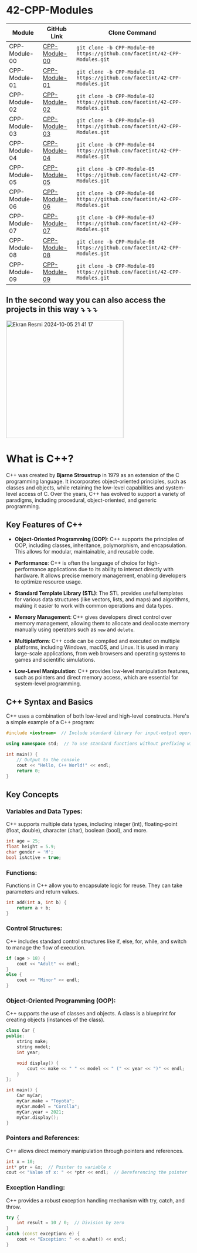 # 42-CPP-Modules

| Module              | GitHub Link                                                | Clone Command                                                      |
|---------------------|------------------------------------------------------------|--------------------------------------------------------------------|
| CPP-Module-00       | [CPP-Module-00](https://github.com/facetint/42-CPP-Modules/tree/CPP-Module-00) | `git clone -b CPP-Module-00 https://github.com/facetint/42-CPP-Modules.git` |
| CPP-Module-01       | [CPP-Module-01](https://github.com/facetint/42-CPP-Modules/tree/CPP-Module-01) | `git clone -b CPP-Module-01 https://github.com/facetint/42-CPP-Modules.git` |
| CPP-Module-02       | [CPP-Module-02](https://github.com/facetint/42-CPP-Modules/tree/CPP-Module-02) | `git clone -b CPP-Module-02 https://github.com/facetint/42-CPP-Modules.git` |
| CPP-Module-03       | [CPP-Module-03](https://github.com/facetint/42-CPP-Modules/tree/CPP-Module-03) | `git clone -b CPP-Module-03 https://github.com/facetint/42-CPP-Modules.git` |
| CPP-Module-04       | [CPP-Module-04](https://github.com/facetint/42-CPP-Modules/tree/CPP-Module-04) | `git clone -b CPP-Module-04 https://github.com/facetint/42-CPP-Modules.git` |
| CPP-Module-05       | [CPP-Module-05](https://github.com/facetint/42-CPP-Modules/tree/CPP-Module-05) | `git clone -b CPP-Module-05 https://github.com/facetint/42-CPP-Modules.git` |
| CPP-Module-06       | [CPP-Module-06](https://github.com/facetint/42-CPP-Modules/tree/CPP-Module-06) | `git clone -b CPP-Module-06 https://github.com/facetint/42-CPP-Modules.git` |
| CPP-Module-07       | [CPP-Module-07](https://github.com/facetint/42-CPP-Modules/tree/CPP-Module-07) | `git clone -b CPP-Module-07 https://github.com/facetint/42-CPP-Modules.git` |
| CPP-Module-08       | [CPP-Module-08](https://github.com/facetint/42-CPP-Modules/tree/CPP-Module-08) | `git clone -b CPP-Module-08 https://github.com/facetint/42-CPP-Modules.git` |
| CPP-Module-09       | [CPP-Module-09](https://github.com/facetint/42-CPP-Modules/tree/CPP-Module-09) | `git clone -b CPP-Module-09 https://github.com/facetint/42-CPP-Modules.git` |




## In the second way you can also access the projects in this way ⤵️ ⤵️ ⤵️

<img width="320" alt="Ekran Resmi 2024-10-05 21 41 17" src="https://github.com/user-attachments/assets/a273b32e-09d4-4cf5-8733-c4e2fb91a073">

# What is C++?

C++ was created by **Bjarne Stroustrup** in 1979 as an extension of the C programming language. It incorporates object-oriented principles, such as classes and objects, while retaining the low-level capabilities and system-level access of C. Over the years, C++ has evolved to support a variety of paradigms, including procedural, object-oriented, and generic programming.

## Key Features of C++

- **Object-Oriented Programming (OOP)**: C++ supports the principles of OOP, including classes, inheritance, polymorphism, and encapsulation. This allows for modular, maintainable, and reusable code.
  
- **Performance**: C++ is often the language of choice for high-performance applications due to its ability to interact directly with hardware. It allows precise memory management, enabling developers to optimize resource usage.

- **Standard Template Library (STL)**: The STL provides useful templates for various data structures (like vectors, lists, and maps) and algorithms, making it easier to work with common operations and data types.

- **Memory Management**: C++ gives developers direct control over memory management, allowing them to allocate and deallocate memory manually using operators such as `new` and `delete`.

- **Multiplatform**: C++ code can be compiled and executed on multiple platforms, including Windows, macOS, and Linux. It is used in many large-scale applications, from web browsers and operating systems to games and scientific simulations.

- **Low-Level Manipulation**: C++ provides low-level manipulation features, such as pointers and direct memory access, which are essential for system-level programming.

## C++ Syntax and Basics

C++ uses a combination of both low-level and high-level constructs. Here's a simple example of a C++ program:

```cpp
#include <iostream>  // Include standard library for input-output operations

using namespace std;  // To use standard functions without prefixing with std::

int main() {
    // Output to the console
    cout << "Hello, C++ World!" << endl;
    return 0;
}
```
## Key Concepts

### Variables and Data Types:

C++ supports multiple data types, including integer (int), floating-point (float, double), character (char), boolean (bool), and more.

```cpp
int age = 25;
float height = 5.9;
char gender = 'M';
bool isActive = true;
````

### Functions:

Functions in C++ allow you to encapsulate logic for reuse. They can take parameters and return values.

```cpp
int add(int a, int b) {
    return a + b;
}
```

### Control Structures:

C++ includes standard control structures like if, else, for, while, and switch to manage the flow of execution.

```cpp
if (age > 18) {
    cout << "Adult" << endl;
}
else {
    cout << "Minor" << endl;
}
```

### Object-Oriented Programming (OOP):

C++ supports the use of classes and objects. A class is a blueprint for creating objects (instances of the class).

```cpp
class Car {
public:
    string make;
    string model;
    int year;

    void display() {
        cout << make << " " << model << " (" << year << ")" << endl;
    }
};

int main() {
    Car myCar;
    myCar.make = "Toyota";
    myCar.model = "Corolla";
    myCar.year = 2021;
    myCar.display();
}

````

### Pointers and References:

C++ allows direct memory manipulation through pointers and references.

```cpp
int x = 10;
int* ptr = &x;  // Pointer to variable x
cout << "Value of x: " << *ptr << endl;  // Dereferencing the pointer
```

### Exception Handling:

C++ provides a robust exception handling mechanism with try, catch, and throw.

```cpp
try {
    int result = 10 / 0;  // Division by zero
}
catch (const exception& e) {
    cout << "Exception: " << e.what() << endl;
}
```


